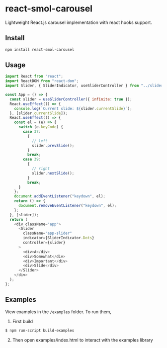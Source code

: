 # react-smol-carousel

Lightweight React.js carousel implementation with react hooks support.

## Install

```bash
npm install react-smol-carousel
```

## Usage

```js
import React from "react";
import ReactDOM from "react-dom";
import Slider, { SliderIndicator, useSliderController } from "../slider";

const App = () => {
  const slider = useSliderController({ infinite: true });
  React.useEffect(() => {
    console.log(`Current slide: ${slider.currentSlide}`);
  }, [slider.currentSlide]);
  React.useEffect(() => {
    const el = (e) => {
      switch (e.keyCode) {
        case 37:
          {
            // left
            slider.prevSlide();
          }
          break;
        case 39:
          {
            // right
            slider.nextSlide();
          }
          break;
      }
    };
    document.addEventListener("keydown", el);
    return () => {
      document.removeEventListener("keydown", el);
    };
  }, [slider]);
  return (
    <div className="app">
      <Slider
        className="app-slider"
        indicator={SliderIndicator.Dots}
        controller={slider}
      >
        <div>A</div>
        <div>Somewhat</div>
        <div>Important</div>
        <div>Slide</div>
      </Slider>
    </div>
  );
};
```

## Examples

View examples in the `/examples` folder. To run them,

1. First build

```bash
$ npm run-script build-examples
```

2. Then open examples/index.html to interact with the examples library
